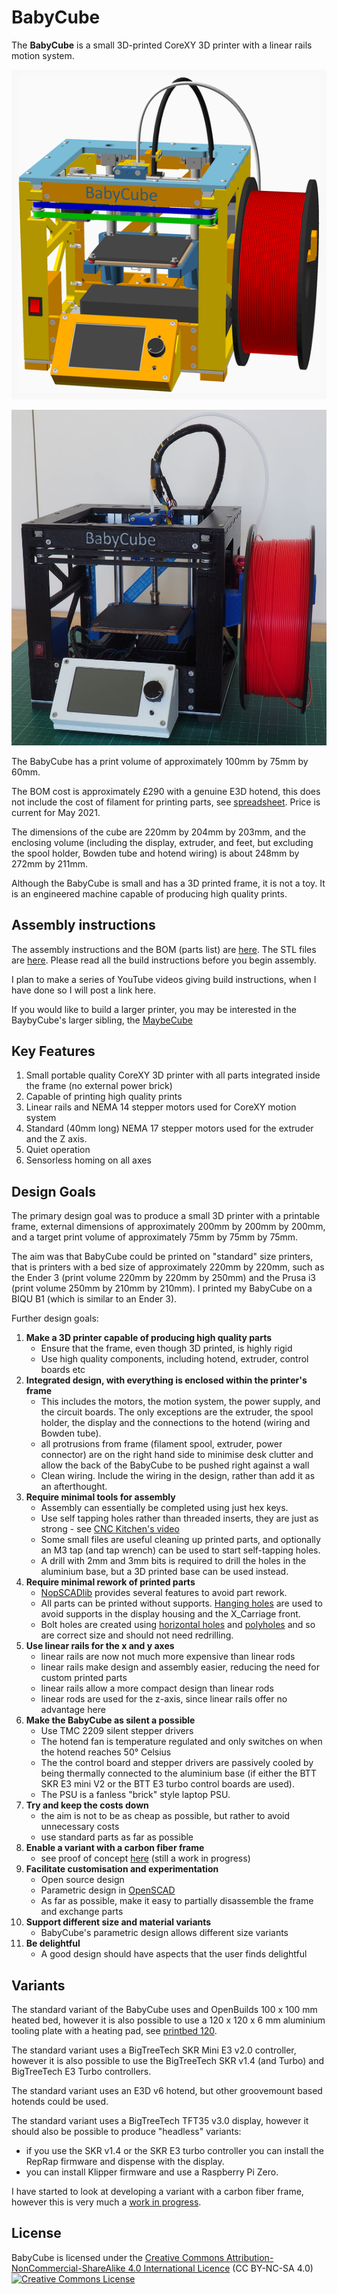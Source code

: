 # BabyCube

The **BabyCube** is a small 3D-printed CoreXY 3D printer with a linear rails motion system.

![Main Assembly](BC200/assemblies/main_assembled.png)

![BabyCube](pictures/babycube200_1000.jpg)

The BabyCube has a print volume of approximately 100mm by 75mm by 60mm.

The BOM cost is approximately £290 with a genuine E3D hotend, this does not include the cost of filament for printing parts, see [spreadsheet](documents/BabyCube200_BOM.ods). Price is current for May 2021.

The dimensions of the cube are 220mm by 204mm by 203mm, and the enclosing volume (including the display, extruder,
and feet, but excluding the spool holder, Bowden tube and hotend wiring) is about 248mm by 272mm by 211mm.

Although the BabyCube is small and has a 3D printed frame, it is not a toy. It is an engineered machine capable of producing high quality prints.

## Assembly instructions

The assembly instructions and the BOM (parts list) are [here](BC200/readme.md). The STL files are [here](BC200/stls). Please read all the build instructions before you begin assembly.

I plan to make a series of YouTube videos giving build instructions, when I have done so I will post a link here.

If you would like to build a larger printer, you may be interested in the BaybyCube's larger sibling, the [MaybeCube](https://github.com/martinbudden/MaybeCube)

## Key Features

1. Small portable quality CoreXY 3D printer with all parts integrated inside the frame (no external power brick)
2. Capable of printing high quality prints
3. Linear rails and NEMA 14 stepper motors used for CoreXY motion system
4. Standard (40mm long) NEMA 17 stepper motors used for the extruder and the Z axis.
5. Quiet operation
6. Sensorless homing on all axes

## Design Goals

The primary design goal was to produce a small 3D printer with a printable frame, external dimensions of approximately
200mm by 200mm by 200mm, and a target print volume of approximately 75mm by 75mm by 75mm.

The aim was that BabyCube could be printed on "standard" size printers, that is printers with a bed size of approximately 220mm by 220mm, such as the Ender 3 (print volume 220mm by 220mm by 250mm) and the Prusa i3 (print volume 250mm by 210mm by 210mm).
I printed my BabyCube on a BIQU B1 (which is similar to an Ender 3).

Further design goals:

1. **Make a 3D printer capable of producing high quality parts**
    * Ensure that the frame, even though 3D printed, is highly rigid
    * Use high quality components, including hotend, extruder, control boards etc
2. **Integrated design, with everything is enclosed within the printer's frame**
    * This includes the motors, the motion system, the power supply, and the circuit boards. The only exceptions are the extruder, the spool holder, the display and the connections to the hotend (wiring and Bowden tube).
    * all protrusions from frame (filament spool, extruder, power connector) are on the right hand side to minimise desk clutter and allow the back of the BabyCube to be pushed right against a wall
    * Clean wiring. Include the wiring in the design, rather than add it as an afterthought.
3. **Require minimal tools for assembly**
    * Assembly can essentially be completed using just hex keys.
    * Use self tapping holes rather than threaded inserts, they are just as strong - see [CNC Kitchen's video](https://www.youtube.com/watch?v=iR6OBlSzp7I)
    * Some small files are useful cleaning up printed parts, and optionally an M3 tap (and tap wrench) can be used to start self-tapping holes.
    * A drill with 2mm and 3mm bits is required to drill the holes in the aluminium base, but a 3D printed base can be used instead.
4. **Require minimal rework of printed parts**
    * [NopSCADlib](https://github.com/nophead/NopSCADlib) provides several features to avoid part rework.
    * All parts can be printed without supports. [Hanging holes](https://hydraraptor.blogspot.com/2014/03/buried-nuts-and-hanging-holes.html) are used to avoid supports in the display housing and the X_Carriage front.
    * Bolt holes are created using [horizontal holes](https://hydraraptor.blogspot.com/2020/07/horiholes-2.html) and [polyholes](https://hydraraptor.blogspot.com/2011/02/polyholes.html) and so are correct size and should not need redrilling.
5. **Use linear rails for the x and y axes**
    * linear rails are now not much more expensive than linear rods
    * linear rails make design and assembly easier, reducing the need for custom printed parts
    * linear rails allow a more compact design than linear rods
    * linear rods are used for the z-axis, since linear rails offer no advantage here
6. **Make the BabyCube as silent a possible**
    * Use TMC 2209 silent stepper drivers
    * The hotend fan is temperature regulated and only switches on when the hotend reaches 50&deg; Celsius
    * The the control board and stepper drivers are passively cooled by being thermally connected to the aluminium base (if either the BTT SKR E3 mini V2 or the BTT E3 turbo control boards are used).
    * The PSU is a fanless "brick" style laptop PSU.
7. **Try and keep the costs down**
    * the aim is not to be as cheap as possible, but rather to avoid unnecessary costs
    * use standard parts as far as possible
8. **Enable a variant with a carbon fiber frame**
    * see proof of concept [here](concepts/readme.md) (still a work in progress)
9. **Facilitate customisation and experimentation**
    * Open source design
    * Parametric design in [OpenSCAD](https://openscad.org/)
    * As far as possible, make it easy to partially disassemble the frame and exchange parts
10. **Support different size and material variants**
    * BabyCube's parametric design allows different size variants
11. **Be delightful**
    * A good design should have aspects that the user finds delightful

## Variants

The standard variant of the BabyCube uses and OpenBuilds 100 x 100 mm heated bed, however it is also possible to use a 120 x 120 x 6 mm
aluminium tooling plate with a heating pad, see [printbed 120](PRINTBED120/readme.md).

The standard variant uses a BigTreeTech SKR Mini E3 v2.0 controller, however it is also possible to use
the BigTreeTech SKR v1.4 (and Turbo) and BigTreeTech E3 Turbo controllers.

The standard variant uses an E3D v6 hotend, but other groovemount based hotends could be used.

The standard variant uses a BigTreeTech TFT35 v3.0 display, however it should also be possible to produce "headless" variants:

* if you use the SKR v1.4 or the SKR E3 turbo controller you can install the RepRap firmware and dispense with the display.
* you can install Klipper firmware and use a Raspberry Pi Zero.

I have started to look at developing a variant with a carbon fiber frame, however this is very much a [work in progress](concepts/readme.md).

## License

BabyCube is licensed under the [Creative Commons Attribution-NonCommercial-ShareAlike 4.0 International Licence](https://creativecommons.org/licenses/by-nc-sa/4.0/)
(CC BY-NC-SA 4.0)<br />
<a rel="license" href="http://creativecommons.org/licenses/by-nc-sa/4.0/">
<img alt="Creative Commons License" style="border-width:0" src="https://i.creativecommons.org/l/by-nc-sa/4.0/88x31.png" />
</a>
